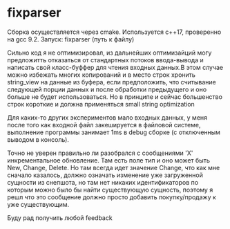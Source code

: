# fixparser

Сборка осуществляется через cmake. Используется с++17, проверенно на gcc 9.2.
Запуск: fixparser (путь к файлу)

Сильно код я не оптимизировал, из дальнейших оптимизайций могу предложитть отказаться от стандартных потоков ввода-вывода и написать
свой класс-буффер для чтения входных данных.В этом случае можно избежать многих копирований и в место строк хронить string_view
на данные из буфера, если предположить, что считывание следующей порции данных и после обработки предыдущего
и оно больше не будет использоваться. Но в принципе и сейчас большенство строк короткие и должна применяться small string optimization

Для каких-то других экспериментов мало входных данных, у меня после того как входной файл закешируется в файловой системе, выполнение программы занимает 1ms в debug сборке (с отключенным выводом в консоль).

Точно не уверен правильно ли разобрался с сообщениями 'X' инкрементальное обновление. Там есть поле тип и оно может быть New, Change, Delete. Но там всегда идет значение Change, что как мне сначало казалось, должно означать изменение уже загруженной сущности из снепшота, но там нет никаких идентификаторов по которым можно было бы найти существующую сущность, поэтому я решл что это сообщение должно просто добавить покупку/продажу к уже существующим.

Буду рад получить любой feedback
